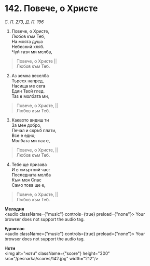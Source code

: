 # 142. Повече, о Христе

_С. П. 273, Д. П. 196_

1. Повече, о Христе,  
Любов към Теб,  
На моята душа  
Небесний хляб.  
Чуй тази ми молба,  

> Повече, о Христе ||  
> Любов към Теб.  

2. Аз земна веселба  
Търсех напред,  
Насища ме сега  
Един Твой глед.  
Таз е молбата ми,  

> Повече, о Христе, ||  
> Любов към Теб.  

3. Каквото видиш ти  
За мен добро,  
Печал и скръб плати,  
Все е едно;  
Молбата ми пак е,  

> Повече, о Христе, ||  
> Любов към Теб.  

4. Тебе ще призова  
И в смъртний час:  
Последната молба  
Към моя Спас  
Само това ще е,  

> Повече, о Христе, ||  
> Любов към Теб.

**Мелодия**  
<audio className={"music"} controls={true} preload={"none"}>
    <source src="/pesnarka/mp3/142.mp3" type="audio/mpeg"/>
    Your browser does not support the audio tag.
</audio>

**Едноглас**  
<audio className={"music"} controls={true} preload={"none"}>
    <source src="/pesnarka/transp/142.mp3" type="audio/mpeg"/>
    Your browser does not support the audio tag.
</audio>

**Ноти**  
<img alt="ноти" className={"score"} height="300" src="/pesnarka/scores/142.jpg" width="212"/>
